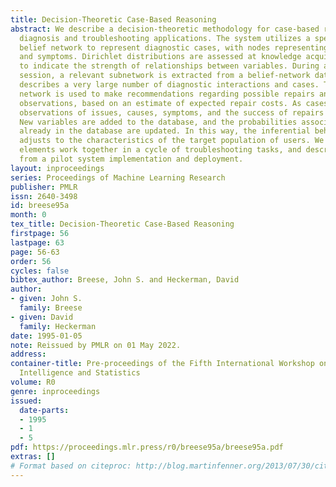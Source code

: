 ```yaml
---
title: Decision-Theoretic Case-Based Reasoning
abstract: We describe a decision-theoretic methodology for case-based reasoning in
  diagnosis and troubleshooting applications. The system utilizes a special-structure
  belief network to represent diagnostic cases, with nodes representing issues, causes,
  and symptoms. Dirichlet distributions are assessed at knowledge acquisition time
  to indicate the strength of relationships between variables. During a diagnosis
  session, a relevant subnetwork is extracted from a belief-network database that
  describes a very large number of diagnostic interactions and cases. The constructed
  network is used to make recommendations regarding possible repairs and additional
  observations, based on an estimate of expected repair costs. As cases are resolved,
  observations of issues, causes, symptoms, and the success of repairs are recorded.
  New variables are added to the database, and the probabilities associated with variables
  already in the database are updated. In this way, the inferential behavior of system
  adjusts to the characteristics of the target population of users. We show how these
  elements work together in a cycle of troubleshooting tasks, and describe some results
  from a pilot system implementation and deployment.
layout: inproceedings
series: Proceedings of Machine Learning Research
publisher: PMLR
issn: 2640-3498
id: breese95a
month: 0
tex_title: Decision-Theoretic Case-Based Reasoning
firstpage: 56
lastpage: 63
page: 56-63
order: 56
cycles: false
bibtex_author: Breese, John S. and Heckerman, David
author:
- given: John S.
  family: Breese
- given: David
  family: Heckerman
date: 1995-01-05
note: Reissued by PMLR on 01 May 2022.
address:
container-title: Pre-proceedings of the Fifth International Workshop on Artificial
  Intelligence and Statistics
volume: R0
genre: inproceedings
issued:
  date-parts:
  - 1995
  - 1
  - 5
pdf: https://proceedings.mlr.press/r0/breese95a/breese95a.pdf
extras: []
# Format based on citeproc: http://blog.martinfenner.org/2013/07/30/citeproc-yaml-for-bibliographies/
---
```

